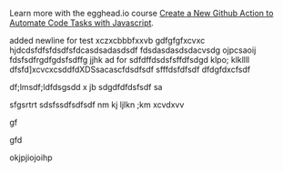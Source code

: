 Learn more with the egghead.io course  [Create a New Github Action to Automate Code Tasks with Javascript](https://egghead.io/playlists/create-a-new-github-action-to-automate-code-tasks-with-javascript-f1e9?af=atzgap).

added newline for test
xczxcbbbfxxvb
gdfgfgfxcvxc
hjdcdsfdfsfdsdfsfdcasdsadasdsdf
fdsdasdasdsdacvsdg  ojpcsaoij
fdsfsdfrgdfgdsfsdffg jjhk
ad for sdfdffdsdsfsffdfsdgd  klpo;  klkllll
dfsfd]xcvcxcsddfdXDSsacascfdsdfsdf
sfffdsfdfsdf
dfdgfdxcfsdf

df;lmsdf;ldfdsgsdd
x jb
sdgdfdfdsfsdf
sa

sfgsrtrt
sdsfssdfsdfsdf
nm kj  ljlkn ;km
xcvdxvv

gf

gfd



okjpjiojoihp

